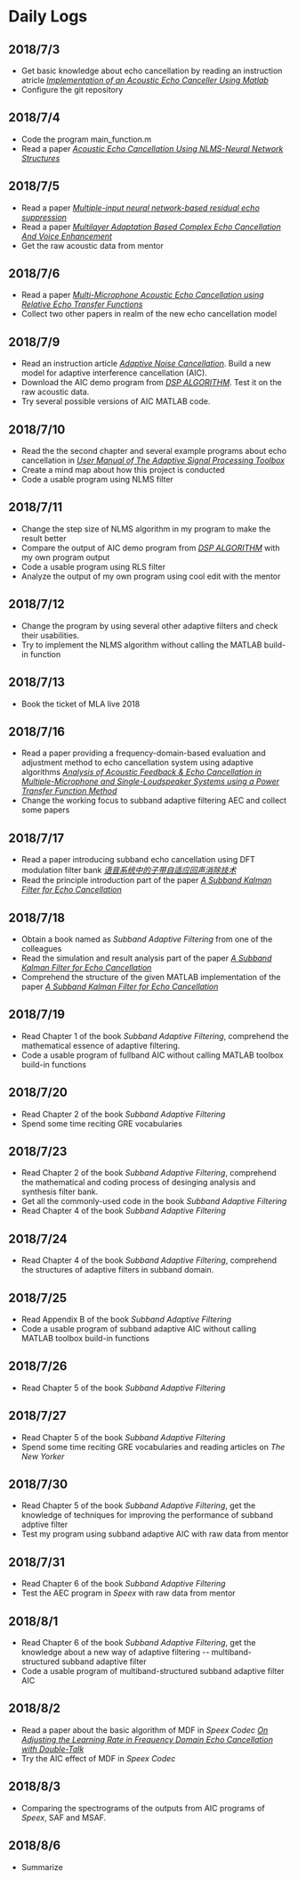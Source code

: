# Daily Logs
## 2018/7/3
* Get basic knowledge about echo cancellation by reading an instruction atricle [*Implementation of an Acoustic Echo Canceller Using Matlab*](http://scholarcommons.usf.edu/cgi/viewcontent.cgi?article=2452&context=etd)
* Configure the git repository
## 2018/7/4
* Code the program main_function.m
* Read a paper [*Acoustic Echo Cancellation Using NLMS-Neural Network Structures*](https://pdfs.semanticscholar.org/de48/88dc9cca6eef62563940b931a66da43a22b2.pdf)
## 2018/7/5
* Read a paper [*Multiple-input neural network-based residual echo suppression*](https://hal.inria.fr/hal-01723630/file/CARBAJAL_ICASSP_2018.pdf)
* Read a paper [*Multilayer Adaptation Based Complex Echo Cancellation And Voice Enhancement*](https://m.media-amazon.com/images/G/01/amazon.jobs/JunYang_ICASSP2018._CB1520904270_.pdf)
* Get the raw acoustic data from mentor
## 2018/7/6
* Read a paper [*Multi-Microphone Acoustic Echo Cancellation using Relative Echo Transfer Functions*](https://www.researchgate.net/publication/321792298_Multi-Microphone_acoustic_echo_cancellation_using_relative_echo_transfer_functions)
* Collect two other papers in realm of the new echo cancellation model
## 2018/7/9
* Read an instruction article [*Adaptive Noise Cancellation*](http://www.cs.cmu.edu/~aarti/pubs/ANC.pdf). Build a new model for adaptive interference cancellation (AIC).
* Download the AIC demo program from [*DSP ALGORITHM*](https://www.dspalgorithms.com/www/aic/aic.php). Test it on the raw acoustic data.
* Try several possible versions of AIC MATLAB code.
## 2018/7/10
* Read the the second chapter and several example programs about echo cancellation in [*User Manual of The Adaptive Signal Processing Toolbox*](https://www.dspalgorithms.com/www/aspt/maspt/aspt.html)
* Create a mind map about how this project is conducted
* Code a usable program using NLMS filter
## 2018/7/11
* Change the step size of NLMS algorithm in my program to make the result better
* Compare the output of AIC demo program from [*DSP ALGORITHM*](https://www.dspalgorithms.com/www/aic/aic.php) with my own program output
* Code a usable program using RLS filter
* Analyze the output of my own program using cool edit with the mentor
## 2018/7/12
* Change the program by using several other adaptive filters and check their usabilities.
* Try to implement the NLMS algorithm without calling the MATLAB build-in function
## 2018/7/13
* Book the ticket of MLA live 2018
## 2018/7/16
* Read a paper providing a frequency-domain-based evaluation and adjustment method to echo cancellation system using adaptive algorithms [*Analysis of Acoustic Feedback & Echo Cancellation in Multiple-Microphone and Single-Loudspeaker Systems using a Power Transfer Function Method*](http://kom.aau.dk/~jje/pubs/jp/guo_et_al_2011_tsp.pdf)
* Change the working focus to subband adaptive filtering AEC and collect some papers
## 2018/7/17
* Read a paper introducing subband echo cancellation using DFT modulation filter bank [*语音系统中的子带自适应回声消除技术*](http://www.doc88.com/p-7337013452161.html)
* Read the principle introduction part of the paper [*A Subband Kalman Filter for Echo Cancellation*](https://scholarsmine.mst.edu/cgi/viewcontent.cgi?article=8483&context=masters_theses)
## 2018/7/18
* Obtain a book named as *Subband Adaptive Filtering* from one of the colleagues
* Read the simulation and result analysis part of the paper [*A Subband Kalman Filter for Echo Cancellation*](https://scholarsmine.mst.edu/cgi/viewcontent.cgi?article=8483&context=masters_theses)
* Comprehend the structure of the given MATLAB implementation of the paper [*A Subband Kalman Filter for Echo Cancellation*](https://scholarsmine.mst.edu/cgi/viewcontent.cgi?article=8483&context=masters_theses)
## 2018/7/19
* Read Chapter 1 of the book *Subband Adaptive Filtering*, comprehend the mathematical essence of adaptive filtering.
* Code a usable program of fullband AIC without calling MATLAB toolbox build-in functions 
## 2018/7/20
* Read Chapter 2 of the book *Subband Adaptive Filtering*
* Spend some time reciting GRE vocabularies
## 2018/7/23
* Read Chapter 2 of the book *Subband Adaptive Filtering*, comprehend the mathematical and coding process of desinging analysis and synthesis filter bank.
* Get all the commonly-used code in the book *Subband Adaptive Filtering*
* Read Chapter 4 of the book *Subband Adaptive Filtering*
## 2018/7/24
* Read Chapter 4 of the book *Subband Adaptive Filtering*, comprehend the structures of adaptive filters in subband domain.
## 2018/7/25
* Read Appendix B of the book *Subband Adaptive Filtering*
* Code a usable program of subband adaptive AIC without calling MATLAB toolbox build-in functions
## 2018/7/26
* Read Chapter 5 of the book *Subband Adaptive Filtering*
## 2018/7/27
* Read Chapter 5 of the book *Subband Adaptive Filtering*
* Spend some time reciting GRE vocabularies and reading articles on *The New Yorker*
## 2018/7/30
* Read Chapter 5 of the book *Subband Adaptive Filtering*, get the knowledge of techniques for improving the performance of subband adptive filter
* Test my program using subband adaptive AIC with raw data from mentor
## 2018/7/31
* Read Chapter 6 of the book *Subband Adaptive Filtering*
* Test the AEC program in *Speex* with raw data from mentor
## 2018/8/1
* Read Chapter 6 of the book *Subband Adaptive Filtering*, get the knowledge about a new way of adaptive filtering -- multiband-structured subband adaptive filter
* Code a usable program of multiband-structured subband adaptive filter AIC
## 2018/8/2
* Read a paper about the basic algorithm of MDF in *Speex Codec* [*On Adjusting the Learning Rate in Frequency Domain Echo Cancellation with Double-Talk*](http://people.xiph.org/~jm/papers/valin_taslp2006.pdf)
* Try the AIC effect of MDF in *Speex Codec*
## 2018/8/3
* Comparing the spectrograms of the outputs from AIC programs of *Speex*, SAF and MSAF.
## 2018/8/6
* Summarize